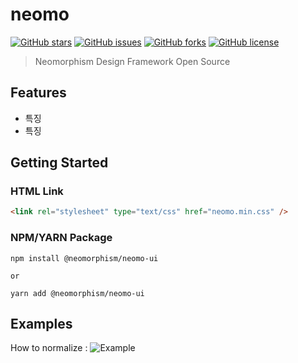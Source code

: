 # neomo

[![GitHub stars](https://img.shields.io/github/stars/neomorphism/neomo)](https://github.com/neomorphism/neomo/stargazers)
[![GitHub issues](https://img.shields.io/github/issues/neomorphism/neomo)](https://github.com/neomorphism/neomo/issues)
[![GitHub forks](https://img.shields.io/github/forks/neomorphism/neomo)](https://github.com/neomorphism/neomo/network)
[![GitHub license](https://img.shields.io/github/license/neomorphism/neomo)](https://github.com/neomorphism/neomo/blob/main/LICENSE)

> Neomorphism Design Framework Open Source

## Features

- 특징
- 특징

## Getting Started

### HTML Link

```html
<link rel="stylesheet" type="text/css" href="neomo.min.css" />
```

### NPM/YARN Package

```
npm install @neomorphism/neomo-ui

or

yarn add @neomorphism/neomo-ui
```

## Examples

How to normalize :
![Example](https://github.com/neomorphism/neomo)
